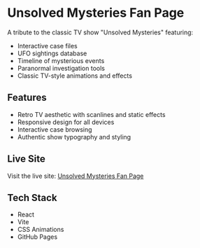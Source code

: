 # Unsolved Mysteries Fan Page

A tribute to the classic TV show "Unsolved Mysteries" featuring:
- Interactive case files
- UFO sightings database
- Timeline of mysterious events
- Paranormal investigation tools
- Classic TV-style animations and effects

## Features
- Retro TV aesthetic with scanlines and static effects
- Responsive design for all devices
- Interactive case browsing
- Authentic show typography and styling

## Live Site
Visit the live site: [Unsolved Mysteries Fan Page](https://m3libere28.github.io/unsolved-mysteries-fanpage/)

## Tech Stack
- React
- Vite
- CSS Animations
- GitHub Pages

